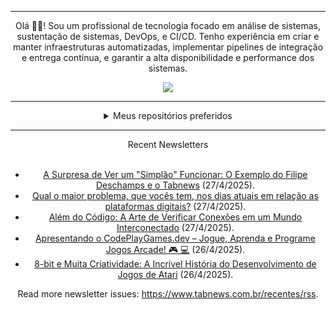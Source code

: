 <div align="center">
<hr>
<p>Olá 👋🏾! Sou um profissional de tecnologia focado em análise de sistemas, sustentação de sistemas, DevOps, e CI/CD. Tenho experiência em criar e manter infraestruturas automatizadas, implementar pipelines de integração e entrega contínua, e garantir a alta disponibilidade e performance dos sistemas.</p>
  <img src="https://media.giphy.com/media/yAGIvCiwPJn5C/giphy.gif">
<hr>
  <details>
  <summary>Meus repositórios preferidos</summary>
  <br />
  Alguns dos meus melhores repositórios:
  <br />
<br />
  <ul><li><a href=https://github.com/commitgeist/aluratube target="_blank" rel="noopener noreferrer">commitgeist/aluratube</a> (<b>0</b> ✨ and <b>0</b> 🍴): Aluratube - Desenvolvido durante a imersão React da Alura no final de 2022</li><li><a href=https://github.com/commitgeist/nlw-ia target="_blank" rel="noopener noreferrer">commitgeist/nlw-ia</a> (<b>0</b> ✨ and <b>0</b> 🍴): Projeto desenvolvido durante a NLW IA - Usando a API da OPENAI</li><li><a href=https://github.com/commitgeist/nlw-journey-ia target="_blank" rel="noopener noreferrer">commitgeist/nlw-journey-ia</a> (<b>0</b> ✨ and <b>0</b> 🍴): NLW IA - Agent de viagens usando python + langchain + GPT</li>
<li>More coming soon :).</li>
</ul>
  </details>
  <hr/>
    <summary>Recent Newsletters</summary>
  <br />
  <ul>
    <li><a href=https://www.tabnews.com.br/jubs1/a-surpresa-de-ver-um-simplao-funcionar-o-exemplo-do-filipe-deschamps-e-o-tabnews target="_blank" rel="noopener noreferrer">A Surpresa de Ver um "Simplão" Funcionar: O Exemplo do Filipe Deschamps e o Tabnews</a> (27/4/2025).</li><li><a href=https://www.tabnews.com.br/maiaravericimo/qual-o-maior-problema-de-voces-nos-dias-atuais-em-relacao-as-plataformas-digitais target="_blank" rel="noopener noreferrer">Qual o maior problema, que vocês tem, nos dias atuais em relação as plataformas digitais?</a> (27/4/2025).</li><li><a href=https://www.tabnews.com.br/loremipsun/alem-do-codigo-a-arte-de-verificar-conexoes-em-um-mundo-interconectado target="_blank" rel="noopener noreferrer">Além do Código: A Arte de Verificar Conexões em um Mundo Interconectado</a> (27/4/2025).</li><li><a href=https://www.tabnews.com.br/Seralto/apresentando-o-codeplaygames-dev-jogue-aprenda-e-programe-jogos-arcade target="_blank" rel="noopener noreferrer">Apresentando o CodePlayGames.dev – Jogue, Aprenda e Programe Jogos Arcade! 🎮 💻</a> (26/4/2025).</li><li><a href=https://www.tabnews.com.br/loremipsun/8-bit-e-muita-criatividade-a-incrivel-historia-do-desenvolvimento-de-jogos-de-atari target="_blank" rel="noopener noreferrer">8-bit e Muita Criatividade: A Incrível História do Desenvolvimento de Jogos de Atari</a> (26/4/2025).</li>
  </ul>
<p>Read more newsletter issues: <a href="https://www.tabnews.com.br/recentes/rss">https://www.tabnews.com.br/recentes/rss</a>.</p>
  </details>
